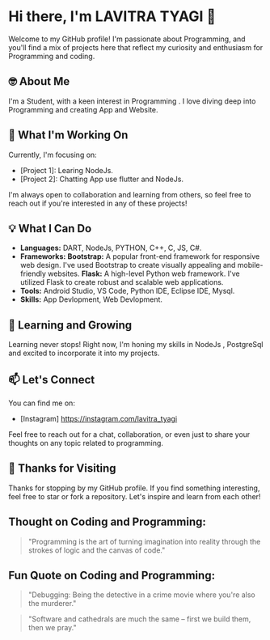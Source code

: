 # Hi there, I'm LAVITRA TYAGI 👋

Welcome to my GitHub profile! I'm passionate about Programming, and you'll find a mix of projects here that reflect my curiosity and enthusiasm for Programming and coding.

## 🤓 About Me

I'm a Student, with a keen interest in Programming . I love diving deep into Programming and creating App and Website.

## 🚀 What I'm Working On

Currently, I'm focusing on:

- [Project 1]: Learing NodeJs.
- [Project 2]: Chatting App use flutter and NodeJs.
  
I'm always open to collaboration and learning from others, so feel free to reach out if you're interested in any of these projects!

## 💡 What I Can Do

- **Languages:**   DART, NodeJs, PYTHON, C++, C, JS, C#.
- **Frameworks:** **Bootstrap:** A popular front-end framework for responsive web design. I've used Bootstrap to create visually appealing and mobile-friendly websites.
                  **Flask:** A high-level Python web framework. I've utilized Flask to create robust and scalable web applications.
- **Tools:** Android Studio, VS Code, Python IDE, Eclipse IDE, Mysql.
- **Skills:** App Devlopment, Web Devlopment.

## 🌱 Learning and Growing

Learning never stops! Right now, I'm honing my skills in NodeJs , PostgreSql and excited to incorporate it into my projects.

## 📫 Let's Connect

You can find me on:

- [Instagram] https://instagram.com/lavitra_tyagi

Feel free to reach out for a chat, collaboration, or even just to share your thoughts on any topic related to programming.

## 🎉 Thanks for Visiting

Thanks for stopping by my GitHub profile. If you find something interesting, feel free to star or fork a repository. Let's inspire and learn from each other!

## Thought on Coding and Programming:

> "Programming is the art of turning imagination into reality through the strokes of logic and the canvas of code." 

## Fun Quote on Coding and Programming:

> "Debugging: Being the detective in a crime movie where you're also the murderer."

> "Software and cathedrals are much the same – first we build them, then we pray."

